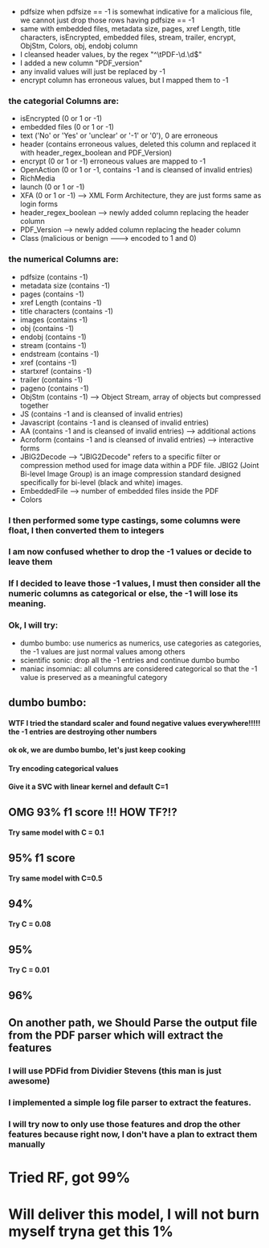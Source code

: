 * pdfsize when pdfsize == -1 is somewhat indicative for a malicious file, we cannot just drop those rows having pdfsize == -1
* same with embedded files, metadata size, pages, xref Length, title characters, isEncrypted, embedded files, stream, trailer, encrypt, ObjStm, Colors,  obj, endobj column
* I cleansed header values, by the regex "^\\tPDF-\d\.\d$"
* I added a new column "PDF_version"
* any invalid values will just be replaced by -1
* encrypt column has erroneous values, but I mapped them to -1




### the categorial Columns are:
* isEncrypted (0 or 1 or -1)
* embedded files (0 or 1 or -1)
* text ('No' or 'Yes' or 'unclear' or '-1' or '0'), 0 are erroneous
* header (contains erroneous values, deleted this column and replaced it with header_regex_boolean and PDF_Version)
* encrypt (0 or 1 or -1) erroneous values are mapped to -1
* OpenAction (0 or 1 or -1, contains -1 and is cleansed of invalid entries)
* RichMedia
* launch (0 or 1 or -1)
* XFA (0 or 1 or -1)            --> XML Form Architecture, they are just forms same as login forms
* header_regex_boolean  --> newly added column replacing the header column
* PDF_Version     --> newly added column replacing the header column
* Class (malicious or benign ---> encoded to 1 and 0)


### the numerical Columns are:
* pdfsize (contains -1)
* metadata size (contains -1)
* pages (contains -1)
* xref Length (contains -1)
* title characters (contains -1)
* images (contains -1)
* obj (contains -1)
* endobj (contains -1)
* stream (contains -1)
* endstream (contains -1)
* xref (contains -1)
* startxref (contains -1)
* trailer (contains -1)
* pageno (contains -1)
* ObjStm (contains -1)                                                --> Object Stream, array of objects but compressed together
* JS (contains -1 and is cleansed of invalid entries)
* Javascript (contains -1 and is cleansed of invalid entries)
* AA (contains -1 and is cleansed of invalid entries)                 --> additional actions
* Acroform (contains -1 and is cleansed of invalid entries)           --> interactive forms
* JBIG2Decode                                                --> "JBIG2Decode" refers to a specific filter or compression method used for image data within a PDF file. JBIG2 (Joint Bi-level Image Group) is an image compression standard designed specifically for bi-level (black and white) images.
* EmbeddedFile                         --> number of embedded files inside the PDF
* Colors




### I then performed some type castings, some columns were float, I then converted them to integers



### I am now confused whether to drop the -1 values or decide to leave them

### If I decided to leave those -1 values, I must then consider all the numeric columns as categorical or else, the -1 will lose its meaning.



### Ok, I will try:
* dumbo bumbo: use numerics as numerics, use categories as categories, the -1 values are just normal values among others
* scientific sonic: drop all the -1 entries and continue dumbo bumbo
* maniac insomniac: all columns are considered categorical so that the -1 value is preserved as a meaningful category




## dumbo bumbo:
#### WTF I tried the standard scaler and found negative values everywhere!!!!!    the -1 entries are destroying other numbers
#### ok ok, we are dumbo bumbo, let's just keep cooking
#### Try encoding categorical values
#### Give it a SVC with linear kernel and default C=1
## OMG 93% f1 score !!! HOW TF?!?
#### Try same model with C = 0.1
## 95% f1 score
#### Try same model with C=0.5
## 94%
#### Try C = 0.08
## 95%
#### Try C = 0.01
## 96%






## On another path, we Should Parse the output file from the PDF parser which will extract the features
### I will use PDFid from Dividier Stevens (this man is just awesome)
### I implemented a simple log file parser to extract the features.
### I will try now to only use those features and drop the other features because right now, I don't have a plan to extract them manually

# Tried RF, got 99%
# Will deliver this model, I will not burn myself tryna get this 1%